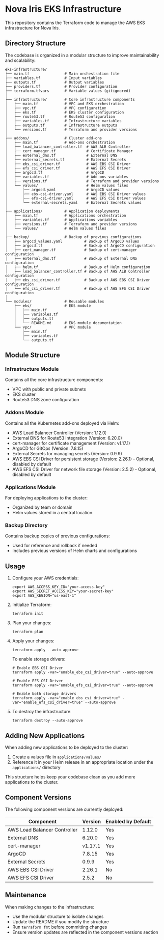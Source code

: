 # Nova Iris EKS Infrastructure

This repository contains the Terraform code to manage the AWS EKS infrastructure for Nova Iris.

## Directory Structure

The codebase is organized in a modular structure to improve maintainability and scalability:

```
eks-infrastructure/
├── main.tf                # Main orchestration file
├── variables.tf           # Input variables
├── outputs.tf             # Output variables
├── providers.tf           # Provider configuration
├── terraform.tfvars       # Variable values (gitignored)
│
├── infrastructure/        # Core infrastructure components
│   ├── main.tf            # VPC and EKS orchestration
│   ├── vpc.tf             # VPC configuration
│   ├── eks.tf             # EKS cluster configuration
│   ├── route53.tf         # Route53 configuration
│   ├── variables.tf       # Infrastructure variables
│   ├── outputs.tf         # Infrastructure outputs
│   └── versions.tf        # Terraform and provider versions
│
├── addons/                # Cluster add-ons
│   ├── main.tf            # Add-ons orchestration
│   ├── load_balancer_controller.tf  # AWS ALB Controller
│   ├── cert_manager.tf              # Certificate Manager
│   ├── external_dns.tf              # External DNS
│   ├── external_secrets.tf          # External Secrets
│   ├── ebs_csi_driver.tf            # AWS EBS CSI Driver
│   ├── efs_csi_driver.tf            # AWS EFS CSI Driver
│   ├── argocd.tf                    # ArgoCD
│   ├── variables.tf                 # Add-ons variables
│   ├── versions.tf                  # Terraform and provider versions
│   └── values/                      # Helm values files
│       ├── argocd.yaml              # ArgoCD values
│       ├── ebs-csi-driver.yaml      # AWS EBS CSI Driver values
│       ├── efs-csi-driver.yaml      # AWS EFS CSI Driver values
│       └── external-secrets.yaml    # External Secrets values
│
├── applications/          # Application deployments
│   ├── main.tf            # Applications orchestration
│   ├── variables.tf       # Applications variables
│   ├── versions.tf        # Terraform and provider versions
│   └── values/            # Helm values files
│
├── backup/                # Backup of previous configurations
│   ├── argocd_values.yaml          # Backup of ArgoCD values
│   ├── argocd.tf                   # Backup of ArgoCD configuration
│   ├── cert_manager.tf             # Backup of cert-manager configuration
│   ├── external_dns.tf             # Backup of External DNS configuration
│   ├── helm.tf                     # Backup of Helm configuration
│   ├── load_balancer_controller.tf # Backup of AWS ALB Controller configuration
│   ├── ebs_csi_driver.tf           # Backup of AWS EBS CSI Driver configuration
│   └── efs_csi_driver.tf           # Backup of AWS EFS CSI Driver configuration
│
└── modules/               # Reusable modules
    ├── eks/               # EKS module
    │   ├── main.tf
    │   ├── variables.tf
    │   ├── outputs.tf
    │   └── README.md      # EKS module documentation
    └── vpc/               # VPC module
        ├── main.tf
        ├── variables.tf
        └── outputs.tf
```

## Module Structure

### Infrastructure Module
Contains all the core infrastructure components:
- VPC with public and private subnets
- EKS cluster
- Route53 DNS zone configuration

### Addons Module
Contains all the Kubernetes add-ons deployed via Helm:
- AWS Load Balancer Controller (Version: 1.12.0)
- External DNS for Route53 integration (Version: 6.20.0)
- cert-manager for certificate management (Version: v1.17.1)
- ArgoCD for GitOps (Version: 7.8.15)
- External Secrets for managing secrets (Version: 0.9.9)
- AWS EBS CSI Driver for persistent storage (Version: 2.26.1) - Optional, disabled by default
- AWS EFS CSI Driver for network file storage (Version: 2.5.2) - Optional, disabled by default

### Applications Module
For deploying applications to the cluster:
- Organized by team or domain
- Helm values stored in a central location

### Backup Directory
Contains backup copies of previous configurations:
- Used for reference and rollback if needed
- Includes previous versions of Helm charts and configurations

## Usage

1. Configure your AWS credentials:
   ```
   export AWS_ACCESS_KEY_ID="your-access-key"
   export AWS_SECRET_ACCESS_KEY="your-secret-key"
   export AWS_REGION="us-east-1"
   ```

2. Initialize Terraform:
   ```
   terraform init
   ```

3. Plan your changes:
   ```
   terraform plan
   ```

4. Apply your changes:
   ```
   terraform apply --auto-approve
   ```
   
   To enable storage drivers:
   ```
   # Enable EBS CSI Driver
   terraform apply -var="enable_ebs_csi_driver=true" --auto-approve
   
   # Enable EFS CSI Driver
   terraform apply -var="enable_efs_csi_driver=true" --auto-approve
   
   # Enable both storage drivers
   terraform apply -var="enable_ebs_csi_driver=true" -var="enable_efs_csi_driver=true" --auto-approve
   ```

5. To destroy the infrastructure:
   ```
   terraform destroy --auto-approve
   ```

## Adding New Applications

When adding new applications to be deployed to the cluster:

1. Create a values file in `applications/values/`
2. Reference it in your Helm release in an appropriate location under the `applications/` directory

This structure helps keep your codebase clean as you add more applications to the cluster.

## Component Versions

The following component versions are currently deployed:

| Component | Version | Enabled by Default |
|-----------|---------|-------------------|
| AWS Load Balancer Controller | 1.12.0 | Yes |
| External DNS | 6.20.0 | Yes |
| cert-manager | v1.17.1 | Yes |
| ArgoCD | 7.8.15 | Yes |
| External Secrets | 0.9.9 | Yes |
| AWS EBS CSI Driver | 2.26.1 | No |
| AWS EFS CSI Driver | 2.5.2 | No |

## Maintenance

When making changes to the infrastructure:
- Use the modular structure to isolate changes
- Update the README if you modify the structure
- Run `terraform fmt` before committing changes
- Ensure version updates are reflected in the component versions section

